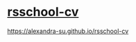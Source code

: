 # [rsschool-cv](https://alexandra-su.github.io/rsschool-cv/cv)
https://alexandra-su.github.io/rsschool-cv
